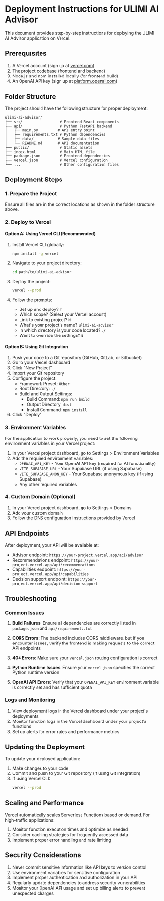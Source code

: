 # Deployment Instructions for ULIMI AI Advisor

This document provides step-by-step instructions for deploying the ULIMI AI Advisor application on Vercel.

## Prerequisites

1. A Vercel account (sign up at [vercel.com](https://vercel.com))
2. The project codebase (frontend and backend)
3. Node.js and npm installed locally (for frontend build)
4. An OpenAI API key (sign up at [platform.openai.com](https://platform.openai.com))

## Folder Structure

The project should have the following structure for proper deployment:

```
ulimi-ai-advisor/
├── src/                 # Frontend React components
├── api/                 # Python FastAPI backend
│   ├── main.py         # API entry point
│   ├── requirements.txt # Python dependencies
│   ├── data/           # Sample data files
│   └── README.md       # API documentation
├── public/              # Static assets
├── index.html           # Main HTML file
├── package.json         # Frontend dependencies
├── vercel.json          # Vercel configuration
└── ...                  # Other configuration files
```

## Deployment Steps

### 1. Prepare the Project

Ensure all files are in the correct locations as shown in the folder structure above.

### 2. Deploy to Vercel

#### Option A: Using Vercel CLI (Recommended)

1. Install Vercel CLI globally:
   ```bash
   npm install -g vercel
   ```

2. Navigate to your project directory:
   ```bash
   cd path/to/ulimi-ai-advisor
   ```

3. Deploy the project:
   ```bash
   vercel --prod
   ```

4. Follow the prompts:
   - Set up and deploy? `Y`
   - Which scope? (Select your Vercel account)
   - Link to existing project? `N`
   - What's your project's name? `ulimi-ai-advisor`
   - In which directory is your code located? `./`
   - Want to override the settings? `N`

#### Option B: Using Git Integration

1. Push your code to a Git repository (GitHub, GitLab, or Bitbucket)
2. Go to your Vercel dashboard
3. Click "New Project"
4. Import your Git repository
5. Configure the project:
   - Framework Preset: `Other`
   - Root Directory: `./`
   - Build and Output Settings:
     - Build Command: `npm run build`
     - Output Directory: `dist`
     - Install Command: `npm install`
6. Click "Deploy"

### 3. Environment Variables

For the application to work properly, you need to set the following environment variables in your Vercel project:

1. In your Vercel project dashboard, go to Settings > Environment Variables
2. Add the required environment variables:
   - `OPENAI_API_KEY` - Your OpenAI API key (required for AI functionality)
   - `VITE_SUPABASE_URL` - Your Supabase URL (if using Supabase)
   - `VITE_SUPABASE_ANON_KEY` - Your Supabase anonymous key (if using Supabase)
   - Any other required variables

### 4. Custom Domain (Optional)

1. In your Vercel project dashboard, go to Settings > Domains
2. Add your custom domain
3. Follow the DNS configuration instructions provided by Vercel

## API Endpoints

After deployment, your API will be available at:
- Advisor endpoint: `https://your-project.vercel.app/api/advisor`
- Recommendations endpoint: `https://your-project.vercel.app/api/recommendations`
- Capabilities endpoint: `https://your-project.vercel.app/api/capabilities`
- Decision support endpoint: `https://your-project.vercel.app/api/decision-support`

## Troubleshooting

### Common Issues

1. **Build Failures**: Ensure all dependencies are correctly listed in `package.json` and `api/requirements.txt`

2. **CORS Errors**: The backend includes CORS middleware, but if you encounter issues, verify the frontend is making requests to the correct API endpoints

3. **404 Errors**: Make sure your `vercel.json` routing configuration is correct

4. **Python Runtime Issues**: Ensure your `vercel.json` specifies the correct Python runtime version

5. **OpenAI API Errors**: Verify that your `OPENAI_API_KEY` environment variable is correctly set and has sufficient quota

### Logs and Monitoring

1. View deployment logs in the Vercel dashboard under your project's deployments
2. Monitor function logs in the Vercel dashboard under your project's functions
3. Set up alerts for error rates and performance metrics

## Updating the Deployment

To update your deployed application:

1. Make changes to your code
2. Commit and push to your Git repository (if using Git integration)
3. If using Vercel CLI:
   ```bash
   vercel --prod
   ```

## Scaling and Performance

Vercel automatically scales Serverless Functions based on demand. For high-traffic applications:

1. Monitor function execution times and optimize as needed
2. Consider caching strategies for frequently accessed data
3. Implement proper error handling and rate limiting

## Security Considerations

1. Never commit sensitive information like API keys to version control
2. Use environment variables for sensitive configuration
3. Implement proper authentication and authorization in your API
4. Regularly update dependencies to address security vulnerabilities
5. Monitor your OpenAI API usage and set up billing alerts to prevent unexpected charges